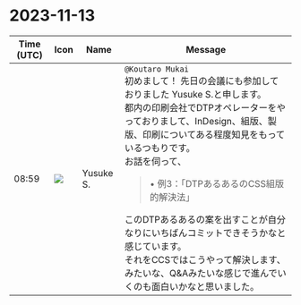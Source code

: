 # 2023-11-13

|Time (UTC)|Icon|Name|Message|
|---|---|---|---|
|08:59|![](https://avatars.slack-edge.com/2020-10-27/1455123835683_dbf567e9fc6aaf7280b1_72.jpg)|Yusuke S.|`@Koutaro Mukai`<br>初めまして！ 先日の会議にも参加しておりました Yusuke S.と申します。<br>都内の印刷会社でDTPオペレーターをやっておりまして、InDesign、組版、製版、印刷についてある程度知見をもっているつもりです。<br>お話を伺って、<br><blockquote>• 例3：「DTPあるあるのCSS組版的解決法」</blockquote>このDTPあるあるの案を出すことが自分なりにいちばんコミットできそうかなと感じています。<br>それをCCSではこうやって解決します、みたいな、Q&amp;Aみたいな感じで進んでいくのも面白いかなと思いました。|
